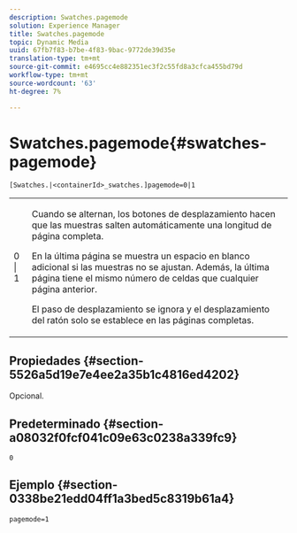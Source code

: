 ```yaml
---
description: Swatches.pagemode
solution: Experience Manager
title: Swatches.pagemode
topic: Dynamic Media
uuid: 67fb7f83-b7be-4f83-9bac-9772de39d35e
translation-type: tm+mt
source-git-commit: e4695cc4e882351ec3f2c55fd8a3cfca455bd79d
workflow-type: tm+mt
source-wordcount: '63'
ht-degree: 7%

---
```



# Swatches.pagemode{#swatches-pagemode}

`[Swatches.|<containerId>_swatches.]pagemode=0|1`

<table id="table_52306D2150BC4EE2BD4CE4C718E96CC0"> 
 <tbody> 
  <tr> 
   <td colname="col1"> <p> <span class="codeph"> 0 | 1 </span> </p> </td> 
   <td colname="col2"> <p> Cuando se alternan, los botones de desplazamiento hacen que las muestras salten automáticamente una longitud de página completa. </p> <p>En la última página se muestra un espacio en blanco adicional si las muestras no se ajustan. Además, la última página tiene el mismo número de celdas que cualquier página anterior. </p> <p>El paso de desplazamiento se ignora y el desplazamiento del ratón solo se establece en las páginas completas. </p> </td> 
  </tr> 
 </tbody> 
</table>

## Propiedades {#section-5526a5d19e7e4ee2a35b1c4816ed4202}

Opcional.

## Predeterminado {#section-a08032f0fcf041c09e63c0238a339fc9}

`0`

## Ejemplo {#section-0338be21edd04ff1a3bed5c8319b61a4}

`pagemode=1`
